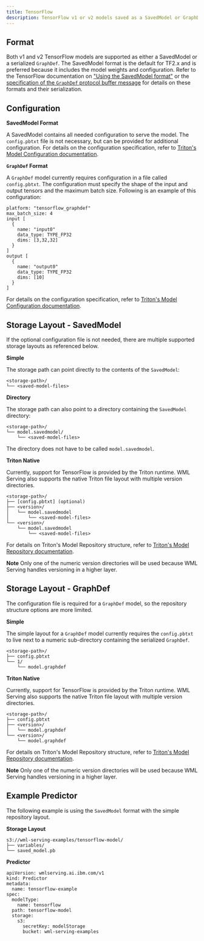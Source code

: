 ```yaml
---
title: TensorFlow
description: TensorFlow v1 or v2 models saved as a SavedModel or GraphDef
---
```


## Format

Both v1 and v2 TensorFlow models are supported as either a SavedModel or a
serialized `GraphDef`. The SavedModel format is the default for TF2.x and is
preferred because it includes the model weights and configuration. Refer to
the TensorFlow documentation on
["Using the SavedModel format"](https://www.tensorflow.org/guide/saved_model)
or the [specification of the `GraphDef` protocol buffer message](https://www.tensorflow.org/api_docs/python/tf/compat/v1/GraphDef)
for details on these formats and their serialization.

## Configuration

**SavedModel Format**

A SavedModel contains all needed configuration to serve the model. The
`config.pbtxt` file is not necessary, but can be provided for additional
configuration. For details on the configuration specification, refer to
[Triton's Model Configuration documentation](https://github.com/triton-inference-server/server/blob/r20.12/docs/model_configuration.md).

**`GraphDef` Format**

A `GraphDef` model currently requires configuration in a file called
`config.pbtxt`. The configuration must specify the shape of the input and
output tensors and the maximum batch size. Following is an example
of this configuration:

```
platform: "tensorflow_graphdef"
max_batch_size: 4
input [
  {
    name: "input0"
    data_type: TYPE_FP32
    dims: [3,32,32]
  }
]
output [
  {
    name: "output0"
    data_type: TYPE_FP32
    dims: [10]
  }
]
```

For details on the configuration specification, refer to
[Triton's Model Configuration documentation](https://github.com/triton-inference-server/server/blob/r20.12/docs/model_configuration.md).

## Storage Layout - SavedModel

If the optional configuration file is not needed, there are multiple
supported storage layouts as referenced below.

**Simple**

The storage path can point directly to the contents of the `SavedModel`:

```
<storage-path>/
└── <saved-model-files>
```

**Directory**

The storage path can also point to a directory containing the `SavedModel` directory:

```
<storage-path>/
└── model.savedmodel/
    └── <saved-model-files>
```

The directory does not have to be called `model.savedmodel`.

**Triton Native**

Currently, support for TensorFlow is provided by the Triton runtime. WML
Serving also supports the native Triton file layout with multiple version
directories.

```
<storage-path>/
├── [config.pbtxt] (optional)
├── <version>/
│   └── model.savedmodel
│       └── <saved-model-files>
└── <version>/
    └── model.savedmodel
        └── <saved-model-files>
```

For details on Triton's Model Repository structure, refer to
[Triton's Model Repository documentation](https://github.com/triton-inference-server/server/blob/r20.12/docs/model_repository.md).

<InlineNotification>

**Note** Only one of the numeric version directories will be used because WML
Serving handles versioning in a higher layer.

</InlineNotification>

## Storage Layout - GraphDef

The configuration file is required for a `GraphDef` model, so the repository
structure options are more limited.

**Simple**

The simple layout for a `GraphDef` model currently requires the
`config.pbtxt` to live next to a numeric sub-directory containing the
serialized `GraphDef`.

```
<storage-path>/
├── config.pbtxt
└── 1/
    └── model.graphdef
```

**Triton Native**

Currently, support for TensorFlow is provided by the Triton runtime. WML
Serving also supports the native Triton file layout with multiple version
directories.

```
<storage-path>/
├── config.pbtxt
├── <version>/
│   └── model.graphdef
└── <version>/
    └── model.graphdef
```

For details on Triton's Model Repository structure, refer to
[Triton's Model Repository documentation](https://github.com/triton-inference-server/server/blob/r20.12/docs/model_repository.md).

<InlineNotification>

**Note** Only one of the numeric version directories will be used because WML
Serving handles versioning in a higher layer.

</InlineNotification>

## Example Predictor

The following example is using the `SavedModel` format with the simple
repository layout.

**Storage Layout**

```
s3://wml-serving-examples/tensorflow-model/
├── variables/
└── saved_model.pb
```

**Predictor**

```
apiVersion: wmlserving.ai.ibm.com/v1
kind: Predictor
metadata:
  name: tensorflow-example
spec:
  modelType:
    name: tensorflow
  path: tensorflow-model
  storage:
    s3:
      secretKey: modelStorage
      bucket: wml-serving-examples
```
